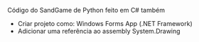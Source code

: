 Código do SandGame de Python feito em C# também
- Criar projeto como: Windows Forms App (.NET Framework)
- Adicionar uma referência ao assembly System.Drawing
